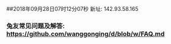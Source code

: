 ##2018年09月28日07时12分07秒 新址: 142.93.58.165
### 兔友常见问题及解答: https://github.com/wanggonging/d/blob/w/FAQ.md
